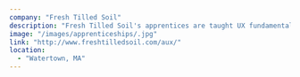 ```yaml
---
company: "Fresh Tilled Soil"
description: "Fresh Tilled Soil's apprentices are taught UX fundamentals and given a chance to specialize in one of three areas: UI design, front-end development, or strategy."
image: "/images/apprenticeships/.jpg"
link: "http://www.freshtilledsoil.com/aux/"
location:
  - "Watertown, MA"
---
```

